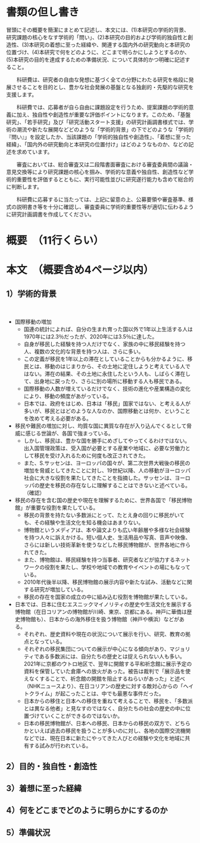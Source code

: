 # 書類の但し書き

冒頭にその概要を簡潔にまとめて記述し、本文には、(1)本研究の学術的背景、研究課題の核心をなす学術的「問い」、(2)本研究の目的および学術的独自性と創造性、(3)本研究の着想に至った経緯や、関連する国内外の研究動向と本研究の位置づけ、(4)本研究で何をどのように、どこまで明らかにしようとするのか、(5)本研究の目的を達成するための準備状況、について具体的かつ明確に記述すること。



　　科研費は、研究者の自由な発想に基づく全ての分野にわたる研究を格段に発展させることを目的とし、豊かな社会発展の基盤となる独創的・先駆的な研究を支援します。

　　科研費では、応募者が自ら自由に課題設定を行うため、提案課題の学術的意義に加え、独自性や創造性が重要な評価ポイントになります。このため、「基盤研究」、「若手研究」及び「研究活動スタート支援」の研究計画調書様式では、学術の潮流や新たな展開などどのような「学術的背景」の下でどのような「学術的『問い』」を設定したか、当該課題の「学術的独自性や創造性」、「着想に至った経緯」、「国内外の研究動向と本研究の位置付け」はどのようなものか、などの記述を求めています。

　　審査においては、総合審査又は二段階書面審査における審査委員間の議論・意見交換等により研究課題の核心を掴み、学術的な意義や独自性、創造性など学術的重要性を評価するとともに、実行可能性並びに研究遂行能力も含めて総合的に判断します。

　　科研費に応募するに当たっては、上記に留意の上、公募要領や審査基準、様式の説明書き等を十分に確認し、審査委員に学術的重要性等が適切に伝わるように研究計画調書を作成してください。



# 概要　（11行くらい）





# 本文　（概要含め4ページ以内）

## 1）学術的背景

　

- 国際移動の増加
  - 国連の統計によれば、自分の生まれ育った国以外で1年以上生活する人は1970年には2.3％だったが、2020年には3.5％に達した。
  - 自身が移民した経験を持つ人だけでなく、家族の中に移民経験を持つ人、複数の文化的な背景を持つ人は、さらに多い。
  - この定義が移民を1年以上の滞在としていることからも分かるように、移民とは、移動のはじまりから、その土地に定住しようと考えている人ではない。滞在の結果、その土地に永住したという人も、しばらく滞在して、出身地に戻ったり、さらに別の場所に移動する人も移民である。
  - 国際移動の人数が増えているだけでなく、技術の進化や産業構造の変化により、移動の頻度があがっている。
  - 日本では、政府をはじめ、日本は「移民」国家ではない、と考える人が多いが、移民とはどのような人なのか、国際移動とは何か、ということを改めて考える必要がある。
- 移民や難民の増加に対し、均質な国に異質な存在が入り込んでくるとして脅威に感じる世論が、各国で強まっている。
  - しかし、移民は、豊かな国を勝手にめざしてやってくるわけではない。出入国管理政策は、受入国が必要とする産業や地域に、必要な労働力として移民を受け入れるために何度も改正されてきた。
  - また、S.サッセンは、ヨーロッパの国々が、第二次世界大戦後の移民の増加を脅威としてきたことに対し、19世紀以降、人の移動がヨーロッパ社会に大きな役割を果たしてきたことを指摘した。サッセンは、ヨーロッパの歴史を移民の存在なしに理解することはできないと述べている。（確認）
- 移民の存在を含む国の歴史や現在を理解するために、世界各国で「移民博物館」が重要な役割を果たしている。
  - 移民の背景を持たない多数派にとって、たとえ身の回りに移民がいても、その経験や生活文化を知る機会はあまりない。
  - 博物館というメディアは、本や論文よりも広い年齢層や多様な社会経験を持つ人々に訴えかける。短い個人史、生活用品や写真、音声や映像、さらには新しい技術革新を使うなどした移民博物館が、世界各地に作られてきた。
  - また、博物館は、移民経験を持つ当事者、研究者などが協力するネットワークの役割を果たし、学校や地域での教育やイベントの場にもなっている。
  - 2010年代後半以降、移民博物館の展示内容や新たな試み、活動などに関する研究が増加している。
  - 移民の存在を国家の成立の中に組み込む役割を博物館が果たしている。
- 日本では、日本に住むエスニックマイノリティの歴史や生活文化を展示する博物館（在日コリアンの博物館が川崎、東京、京都にある。神戸に華僑は歴史博物館も）、日本からの海外移住を扱う博物館（神戸や横浜）などがある。
  - それぞれ、歴史資料や現在の状況について展示を行い、研究、教育の拠点となっている。
  - それぞれの移民集団についての展示が中心になる傾向があり、マジョリティである多数派には、自分たちの歴史とは捉えられない人も多い。2021年に京都のウトロ地区で、翌年に開館する平和祈念館に展示予定の資料を保管していた倉庫への放火があった。被告は裁判で「展示品を使えなくすることで、祈念館の開館を阻止するねらいがあった」と述べ（NHKニュースより）、在日コリアンの歴史に対する敵対心からの「ヘイトクライム」が起こったことは、中でも最悪な事件だった。
  - 日本からの移住と日本への移住を重ねて考えることで、移民を、「多数派とは異なる他者」と見なすのではなく、自分たちの社会の歴史の中に位置づけていくことができるのではないか。
  - 日本の移民博物館が、日本への移民、日本からの移民の双方で、どちらかといえば過去の移民を扱うことが多いのに対し、各地の国際交流機関などでは、現在日本に新たにやってきた人びとの経験や文化を地域に共有する試みが行われている。





## 2）目的・独自性・創造性





## 3）着想に至った経緯





## 4）何をどこまでどのように明らかにするのか





## 5）準備状況